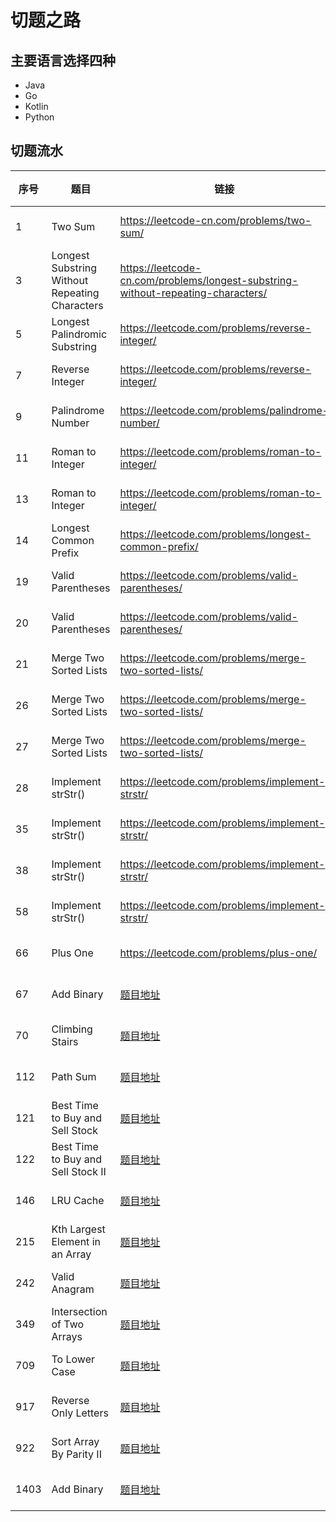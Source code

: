 # 切题之路
## 主要语言选择四种
- Java
- Go
- Kotlin
- Python

## 切题流水

|  序号 |  题目   | 链接  | 解题报告 |
|  ---- |  ----  | ----  | ----  |
|  1 | Two Sum    | https://leetcode-cn.com/problems/two-sum/ |  [Java](./src/main/java/org/example/leetcode/java/LeetCode0001.java) [Go](./src/main/java/org/example/leetcode/go/go0007.go) [Kotlin](./src/main/java/org/example/leetcode/kotlin/kt0007.kt) |
|  3 | Longest Substring Without Repeating Characters  | https://leetcode-cn.com/problems/longest-substring-without-repeating-characters/ |  [Java](./src/main/java/org/example/leetcode/java/LeetCode0003.java) [Go](./src/main/java/org/example/leetcode/go/go0007.go) [Kotlin](./src/main/java/org/example/leetcode/kotlin/kt0007.kt) |
|  5 | Longest Palindromic Substring  | https://leetcode.com/problems/reverse-integer/ |  [Java](./src/main/java/org/example/leetcode/java/LeetCode0005.java) [Go](./src/main/java/org/example/leetcode/go/go0007.go) [Kotlin](./src/main/java/org/example/leetcode/kotlin/kt0007.kt) |
|  7 | Reverse Integer  | https://leetcode.com/problems/reverse-integer/ |  [Java](./src/main/java/org/example/leetcode/java/LeetCode0007.java) [Go](./src/main/java/org/example/leetcode/go/go0007.go) [Kotlin](./src/main/java/org/example/leetcode/kotlin/kt0007.kt) |
|  9 | Palindrome Number  | https://leetcode.com/problems/palindrome-number/ |  [Java](./src/main/java/org/example/leetcode/java/LeetCode0009.java) [Go](./src/main/java/org/example/leetcode/go/go0009.go) [Kotlin](./src/main/java/org/example/leetcode/kotlin/kt0009.kt) |
|  11 | Roman to Integer  | https://leetcode.com/problems/roman-to-integer/ |  [Java](./src/main/java/org/example/leetcode/java/LeetCode0011.java) [Go](./src/main/java/org/example/leetcode/go/go0013.go) [Kotlin](./src/main/java/org/example/leetcode/kotlin/kt0013.kt) |
|  13 | Roman to Integer  | https://leetcode.com/problems/roman-to-integer/ |  [Java](./src/main/java/org/example/leetcode/java/LeetCode0013.java) [Go](./src/main/java/org/example/leetcode/go/go0013.go) [Kotlin](./src/main/java/org/example/leetcode/kotlin/kt0013.kt) |
|  14 | Longest Common Prefix | https://leetcode.com/problems/longest-common-prefix/ |  [Java](./src/main/java/org/example/leetcode/java/LeetCode0014.java) [Go](./src/main/java/org/example/leetcode/go/go0014.go) [Kotlin](./src/main/java/org/example/leetcode/kotlin/kt0014.kt) |
|  19 | Valid Parentheses | https://leetcode.com/problems/valid-parentheses/ |  [Java](./src/main/java/org/example/leetcode/java/LeetCode0019.java) [Go](./src/main/java/org/example/leetcode/go/go0020.go) [Kotlin](./src/main/java/org/example/leetcode/kotlin/kt0020.kt) |
|  20 | Valid Parentheses | https://leetcode.com/problems/valid-parentheses/ |  [Java](./src/main/java/org/example/leetcode/java/LeetCode0020.java) [Go](./src/main/java/org/example/leetcode/go/go0020.go) [Kotlin](./src/main/java/org/example/leetcode/kotlin/kt0020.kt) |
|  21 | Merge Two Sorted Lists | https://leetcode.com/problems/merge-two-sorted-lists/ |  [Java](./src/main/java/org/example/leetcode/java/LeetCode0021.java) [Go](./src/main/java/org/example/leetcode/go/go0021.go) [Kotlin](./src/main/java/org/example/leetcode/kotlin/kt0021.kt) |
|  26 | Merge Two Sorted Lists | https://leetcode.com/problems/merge-two-sorted-lists/ |  [Java](./src/main/java/org/example/leetcode/java/LeetCode0026.java) [Go](./src/main/java/org/example/leetcode/go/go0026.go) [Kotlin](./src/main/java/org/example/leetcode/kotlin/kt0026.kt) |
|  27 | Merge Two Sorted Lists | https://leetcode.com/problems/merge-two-sorted-lists/ |  [Java](./src/main/java/org/example/leetcode/java/LeetCode0027.java) [Go](./src/main/java/org/example/leetcode/go/go0027.go) [Kotlin](./src/main/java/org/example/leetcode/kotlin/kt0027.kt) |
|  28 | Implement strStr() | https://leetcode.com/problems/implement-strstr/ |  [Java](./src/main/java/org/example/leetcode/java/LeetCode0028.java) [Go](./src/main/java/org/example/leetcode/go/go0028.go) [Kotlin](./src/main/java/org/example/leetcode/kotlin/kt0028.kt) |
|  35 | Implement strStr() | https://leetcode.com/problems/implement-strstr/ |  [Java](./src/main/java/org/example/leetcode/java/LeetCode0035.java) [Go](./src/main/java/org/example/leetcode/go/go0028.go) [Kotlin](./src/main/java/org/example/leetcode/kotlin/kt0028.kt) |
|  38 | Implement strStr() | https://leetcode.com/problems/implement-strstr/ |  [Java](./src/main/java/org/example/leetcode/java/LeetCode0038.java) [Go](./src/main/java/org/example/leetcode/go/go0028.go) [Kotlin](./src/main/java/org/example/leetcode/kotlin/kt0028.kt) |
|  58 | Implement strStr() | https://leetcode.com/problems/implement-strstr/ |  [Java](./src/main/java/org/example/leetcode/java/LeetCode0058.java) [Go](./src/main/java/org/example/leetcode/go/go0028.go) [Kotlin](./src/main/java/org/example/leetcode/kotlin/kt0028.kt) |
|  66 | Plus One | https://leetcode.com/problems/plus-one/ |  [Java](./src/main/java/org/example/leetcode/java/LeetCode0066.java) [Go](./src/main/java/org/example/leetcode/go/go0066.go) [Kotlin](./src/main/java/org/example/leetcode/kotlin/kt0066.kt) |
|  67 | Add Binary |  [题目地址]() |  [Java](./src/main/java/org/example/leetcode/java/LeetCode0067.java) [Go](./src/main/java/org/example/leetcode/go/go0067.go) [Kotlin](./src/main/java/org/example/leetcode/kotlin/kt0067.kt) |
|  70 | Climbing Stairs |  [题目地址](https://leetcode-cn.com/problems/climbing-stairs/) |  [Java](./src/main/java/org/example/leetcode/java/LeetCode0070.java) [Go](./src/main/java/org/example/leetcode/go/go0070.go) [Kotlin](./src/main/java/org/example/leetcode/kotlin/kt0067.kt) |
|  112 | Path Sum | [题目地址](https://leetcode-cn.com/problems/path-sum/) |  [Java](./src/main/java/org/example/leetcode/java/LeetCode0112.java) [Go](./src/main/java/org/example/leetcode/go/go0112.go) [Kotlin](./src/main/java/org/example/leetcode/kotlin/kt0067.kt) |
|  121 | Best Time to Buy and Sell Stock  | [题目地址](https://leetcode-cn.com/problems/best-time-to-buy-and-sell-stock/) |  [Java](./src/main/java/org/example/leetcode/java/LeetCode0121.java) [Go](./src/main/java/org/example/leetcode/go/go0121.go) [Kotlin](./src/main/java/org/example/leetcode/kotlin/kt0067.kt) |
|  122 |  Best Time to Buy and Sell Stock II | [题目地址](https://leetcode-cn.com/problems/best-time-to-buy-and-sell-stock-ii/) |  [Java](./src/main/java/org/example/leetcode/java/LeetCode0122.java) [Go](./src/main/java/org/example/leetcode/go/go0122.go) [Kotlin](./src/main/java/org/example/leetcode/kotlin/kt0067.kt) |
|  146 | LRU Cache | [题目地址](https://leetcode-cn.com/problems/lru-cache/) |  [Java](./src/main/java/org/example/leetcode/java/LeetCode0146.java) [Go](./src/main/java/org/example/leetcode/go/go0146.go) [Kotlin](./src/main/java/org/example/leetcode/kotlin/kt0067.kt) |
|  215 | Kth Largest Element in an Array | [题目地址](https://leetcode-cn.com/problems/kth-largest-element-in-an-array/) |  [Java](./src/main/java/org/example/leetcode/java/LeetCode0215.java) [Go](./src/main/java/org/example/leetcode/go/go0215.go) [Kotlin](./src/main/java/org/example/leetcode/kotlin/kt0067.kt) |
|  242 |  Valid Anagram | [题目地址](https://leetcode-cn.com/problems/valid-anagram/) |  [Java](./src/main/java/org/example/leetcode/java/LeetCode0242.java) [Go](./src/main/java/org/example/leetcode/go/go0242.go) [Kotlin](./src/main/java/org/example/leetcode/kotlin/kt0067.kt) |
|  349 | Intersection of Two Arrays | [题目地址](https://leetcode-cn.com/problems/intersection-of-two-arrays/) |  [Java](./src/main/java/org/example/leetcode/java/LeetCode0349.java) [Go](./src/main/java/org/example/leetcode/go/go0349.go) [Kotlin](./src/main/java/org/example/leetcode/kotlin/kt0067.kt) |
|  709 | To Lower Case | [题目地址](https://leetcode-cn.com/problems/to-lower-case/) |  [Java](./src/main/java/org/example/leetcode/java/LeetCode0709.java) [Go](./src/main/java/org/example/leetcode/go/go0709.go) [Kotlin](./src/main/java/org/example/leetcode/kotlin/kt0067.kt) |
|  917 | Reverse Only Letters | [题目地址](https://leetcode-cn.com/problems/reverse-only-letters/) |  [Java](./src/main/java/org/example/leetcode/java/LeetCode0917.java) [Go](./src/main/java/org/example/leetcode/go/go0917.go) [Kotlin](./src/main/java/org/example/leetcode/kotlin/kt0067.kt) |
|  922 | Sort Array By Parity II | [题目地址](https://leetcode-cn.com/problems/sort-array-by-parity-ii/) |  [Java](./src/main/java/org/example/leetcode/java/LeetCode0922.java) [Go](./src/main/java/org/example/leetcode/go/go0922.go) [Kotlin](./src/main/java/org/example/leetcode/kotlin/kt0067.kt) |
|  1403 | Add Binary | [题目地址](https://leetcode-cn.com/problems/minimum-subsequence-in-non-increasing-order/) |  [Java](./src/main/java/org/example/leetcode/java/LeetCode1403.java) [Go](./src/main/java/org/example/leetcode/go/go1403.go) [Kotlin](./src/main/java/org/example/leetcode/kotlin/kt0067.kt) |
